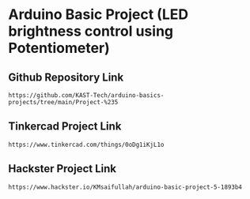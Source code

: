 # Arduino Basic Project (LED brightness control using Potentiometer)

## Github Repository Link
```
https://github.com/KAST-Tech/arduino-basics-projects/tree/main/Project-%235
```

## Tinkercad Project Link
```
https://www.tinkercad.com/things/0oDg1iKjL1o
```

## Hackster Project Link
```
https://www.hackster.io/KMsaifullah/arduino-basic-project-5-1893b4
```
